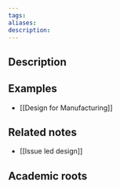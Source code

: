 ```yaml
---
tags: 
aliases: 
description:
---
```


## Description


## Examples 
- [[Design for Manufacturing]]

## Related notes 
- [[Issue led design]]

## Academic roots
